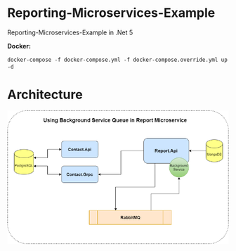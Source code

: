 # Reporting-Microservices-Example
Reporting-Microservices-Example in .Net 5

**Docker:**
```
docker-compose -f docker-compose.yml -f docker-compose.override.yml up -d
```

# Architecture

![Alt text](https://github.com/sinanguc/ReportingMicroservices/blob/master/documents/Architecture.png?raw=true "Architecture")
